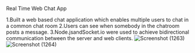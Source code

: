 Real Time Web Chat App

1.Built a web based chat application which enables multiple users to chat in a common chat room 
2.Users can see  when somebody in the chatroom posts a message.
3.Node.jsandSocket.io were used to achieve bidirectional communication between the server and web clients.
![Screenshot (1263)](https://user-images.githubusercontent.com/80827095/196002444-fd7ac495-dddf-4c63-acca-d89845400e0f.png)
![Screenshot (1264)](https://user-images.githubusercontent.com/80827095/196002450-9add5541-a97a-405f-8345-1bdc3a6670bb.png)
